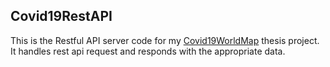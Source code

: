 ## Covid19RestAPI ##

This is the Restful API server code for my [Covid19WorldMap](https://github.com/fmakrid/Covid19WorldMap) thesis project.
It handles rest api request and responds with the appropriate data.
